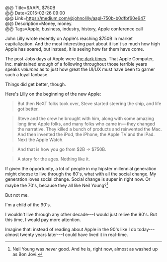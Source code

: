 @@ Title=$AAPL $750B  
@@ Date=2015-02-26 09:00  
@@ Link=https://medium.com/@johnolilly/aapl-750b-b0dfbf60e647  
@@ Description=Money, money.  
@@ Tags=Apple, business, industry, history, Apple conference call 

John Lilly wrote recently on Apple's reaching $750B in market capitalization. And the most interesting part about it isn't so much how high Apple has soared, but instead, it is seeing how far them have come. 

The post-Jobs days at Apple were [the dark times][wikipedia]. That Apple Computer, Inc. maintained enough of a following throughout those terrible years speaks *volumes* as to just how great the UI/UX must have been to garner such a loyal fanbase.

Things did get better, though. 

Here's Lilly on the beginning of the new Apple:
>But then NeXT folks took over, Steve started steering the ship, and life got better.

>Steve and the crew he brought with him, along with some amazing long time Apple folks, and many folks who came in — they changed the narrative. They killed a bunch of products and reinvented the Mac. And then invented the iPod, the iPhone, the Apple TV and the iPad. Next the Apple Watch.

>And that is how you go from $2B -> $750B.

>A story for the ages. Nothing like it.

If given the opportunity, a lot of people in my hipster millennial generation might choose to live through the 60's, what with all the social change. My generation loves social change. Social change is super in right now. Or maybe the 70's, because they all like Neil Young?[^ny] 

But not me. 

I'm a child of the 90's. 

I wouldn't live through any other decade---I would just relive the 90's. But this time, I would pay more attention. 

Imagine that: instead of reading about Apple in the 90's like I do today---almost twenty years later---I could have lived it in real-time. 

[^ny]: Neil Young was *never* good. And he is, right now, almost as washed up as Bon Jovi.

[wikipedia]: https://en.wikipedia.org/wiki/Apple_Inc.#1990.E2.80.9399:_Decline.2C_restructuring.2C_acquisitions
